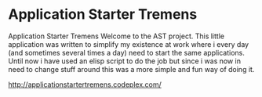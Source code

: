Application Starter Tremens
====================
Application Starter Tremens
Welcome to the AST project. This little application was written to simplify my existence at work where i every day (and sometimes several times a day) need to start the same applications. Until now i have used an elisp script to do the job but since i was now in need to change stuff around this was a more simple and fun way of doing it.


http://applicationstartertremens.codeplex.com/
